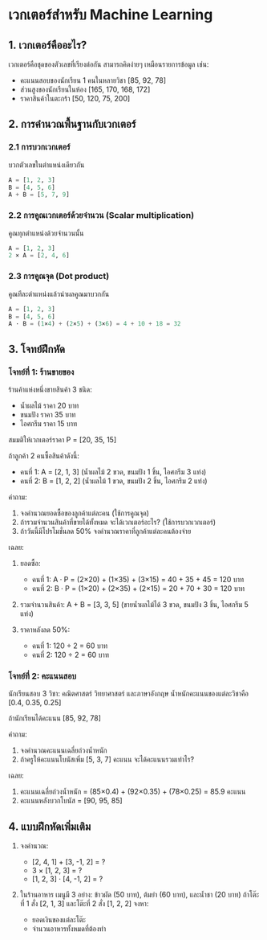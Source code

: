 # เวกเตอร์สำหรับ Machine Learning

## 1. เวกเตอร์คืออะไร?
เวกเตอร์คือชุดของตัวเลขที่เรียงต่อกัน สามารถคิดง่ายๆ เหมือนรายการข้อมูล เช่น:
- คะแนนสอบของนักเรียน 1 คนในหลายวิชา [85, 92, 78]
- ส่วนสูงของนักเรียนในห้อง [165, 170, 168, 172]
- ราคาสินค้าในตะกร้า [50, 120, 75, 200]

## 2. การคำนวณพื้นฐานกับเวกเตอร์

### 2.1 การบวกเวกเตอร์
บวกตัวเลขในตำแหน่งเดียวกัน
```python
A = [1, 2, 3]
B = [4, 5, 6]
A + B = [5, 7, 9]
```

### 2.2 การคูณเวกเตอร์ด้วยจำนวน (Scalar multiplication)
คูณทุกตำแหน่งด้วยจำนวนนั้น
```python
A = [1, 2, 3]
2 × A = [2, 4, 6]
```

### 2.3 การคูณจุด (Dot product)
คูณทีละตำแหน่งแล้วนำผลคูณมาบวกกัน
```python
A = [1, 2, 3]
B = [4, 5, 6]
A · B = (1×4) + (2×5) + (3×6) = 4 + 10 + 18 = 32
```

## 3. โจทย์ฝึกหัด

### โจทย์ที่ 1: ร้านขายของ
ร้านค้าแห่งหนึ่งขายสินค้า 3 ชนิด:
- น้ำผลไม้ ราคา 20 บาท
- ขนมปัง ราคา 35 บาท
- ไอศกรีม ราคา 15 บาท

สมมติให้เวกเตอร์ราคา P = [20, 35, 15]

ถ้าลูกค้า 2 คนซื้อสินค้าดังนี้:
- คนที่ 1: A = [2, 1, 3] (น้ำผลไม้ 2 ขวด, ขนมปัง 1 ชิ้น, ไอศกรีม 3 แท่ง)
- คนที่ 2: B = [1, 2, 2] (น้ำผลไม้ 1 ขวด, ขนมปัง 2 ชิ้น, ไอศกรีม 2 แท่ง)

คำถาม:
1. จงคำนวณยอดซื้อของลูกค้าแต่ละคน (ใช้การคูณจุด)
2. ถ้ารวมจำนวนสินค้าที่ขายได้ทั้งหมด จะได้เวกเตอร์อะไร? (ใช้การบวกเวกเตอร์)
3. ถ้าวันนี้มีโปรโมชั่นลด 50% จงคำนวณราคาที่ลูกค้าแต่ละคนต้องจ่าย

เฉลย:
1. ยอดซื้อ:
   - คนที่ 1: A · P = (2×20) + (1×35) + (3×15) = 40 + 35 + 45 = 120 บาท
   - คนที่ 2: B · P = (1×20) + (2×35) + (2×15) = 20 + 70 + 30 = 120 บาท

2. รวมจำนวนสินค้า: A + B = [3, 3, 5]
   (ขายน้ำผลไม้ได้ 3 ขวด, ขนมปัง 3 ชิ้น, ไอศกรีม 5 แท่ง)

3. ราคาหลังลด 50%:
   - คนที่ 1: 120 ÷ 2 = 60 บาท
   - คนที่ 2: 120 ÷ 2 = 60 บาท

### โจทย์ที่ 2: คะแนนสอบ
นักเรียนสอบ 3 วิชา: คณิตศาสตร์ วิทยาศาสตร์ และภาษาอังกฤษ
น้ำหนักคะแนนของแต่ละวิชาคือ [0.4, 0.35, 0.25]

ถ้านักเรียนได้คะแนน [85, 92, 78]

คำถาม:
1. จงคำนวณคะแนนเฉลี่ยถ่วงน้ำหนัก
2. ถ้าครูให้คะแนนโบนัสเพิ่ม [5, 3, 7] คะแนน จะได้คะแนนรวมเท่าไร?

เฉลย:
1. คะแนนเฉลี่ยถ่วงน้ำหนัก = (85×0.4) + (92×0.35) + (78×0.25) = 85.9 คะแนน
2. คะแนนหลังบวกโบนัส = [90, 95, 85]

## 4. แบบฝึกหัดเพิ่มเติม

1. จงคำนวณ:
   - [2, 4, 1] + [3, -1, 2] = ?
   - 3 × [1, 2, 3] = ?
   - [1, 2, 3] · [4, -1, 2] = ?

2. ในร้านอาหาร เมนูมี 3 อย่าง: ข้าวผัด (50 บาท), ต้มยำ (60 บาท), และน้ำชา (20 บาท)
   ถ้าโต๊ะที่ 1 สั่ง [2, 1, 3] และโต๊ะที่ 2 สั่ง [1, 2, 2]
   จงหา:
   - ยอดเงินของแต่ละโต๊ะ
   - จำนวนอาหารทั้งหมดที่ต้องทำ
